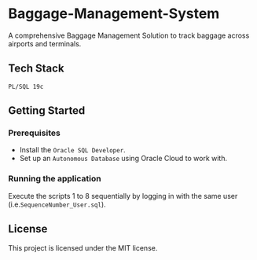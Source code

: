 # Baggage-Management-System

A comprehensive Baggage Management Solution to track baggage across airports and terminals. 

## Tech Stack

`PL/SQL 19c`


## Getting Started

### Prerequisites

* Install the `Oracle SQL Developer`.
* Set up an `Autonomous Database` using Oracle Cloud to work with.

### Running the application

Execute the scripts 1 to 8 sequentially by logging in with the same user (i.e.`SequenceNumber_User.sql`).

## License

This project is licensed under the MIT license.

